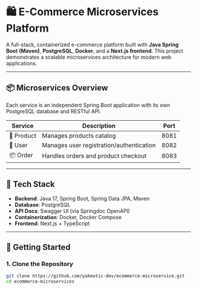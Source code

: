 # 🛍️ E-Commerce Microservices Platform

A full-stack, containerized e-commerce platform built with **Java Spring Boot (Maven)**, **PostgreSQL**, **Docker**, and a **Next.js frontend**. This project demonstrates a scalable microservices architecture for modern web applications.

---

## 📦 Microservices Overview

Each service is an independent Spring Boot application with its own PostgreSQL database and RESTful API.

| Service         | Description                             | Port  |
|----------------|-----------------------------------------|-------|
| 🛒 Product      | Manages products catalog                | 8081  |
| 👤 User         | Manages user registration/authentication| 8082  |
| 📦 Order        | Handles orders and product checkout     | 8083  |

---

## 🧱 Tech Stack

- **Backend**: Java 17, Spring Boot, Spring Data JPA, Maven
- **Database**: PostgreSQL
- **API Docs**: Swagger UI (via Springdoc OpenAPI)
- **Containerization**: Docker, Docker Compose
- **Frontend**: Next.js + TypeScript

---

## 🚀 Getting Started

### 1. Clone the Repository

```bash
git clone https://github.com/yakmatic-dev/ecommerce-microservice.git
cd ecommerce-microservices

